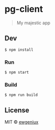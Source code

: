 # pg-client

> My majestic app


## Dev

```
$ npm install
```

### Run

```
$ npm start
```

### Build

```
$ npm run build
```


## License

MIT © [ewgeniux](http://ewgenius.github.io)
